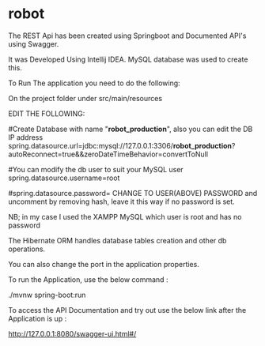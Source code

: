 # robot

The REST Api has been created using Springboot and Documented API's using Swagger.

It was Developed Using Intellij IDEA.
MySQL database was used to create this.

To Run The application you need to do the following:

On the project folder under src/main/resources


EDIT THE FOLLOWING:

#Create Database with name "**robot_production**", also you can edit the DB IP address
spring.datasource.url=jdbc:mysql://127.0.0.1:3306/**robot_production**?autoReconnect=true&&zeroDateTimeBehavior=convertToNull

#You can modify the db user to suit your MySQL user
spring.datasource.username=root

#spring.datasource.password= CHANGE TO USER(ABOVE) PASSWORD and uncomment by removing hash, leave it this way if no password is set. 

NB; in my case I used the XAMPP MySQL which user is root and has no password


The Hibernate ORM handles database tables creation and other db operations.


You can also change the port in the application properties.


To run the Application, use the below command :

./mvnw spring-boot:run

To access the API Documentation and try out use the below link after the Application is up :

http://127.0.0.1:8080/swagger-ui.html#/







